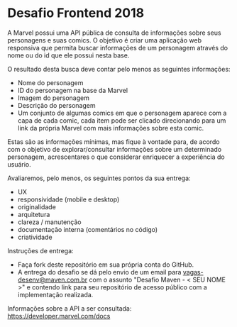 # Desafio Frontend 2018

A Marvel possui uma API pública de consulta de informações sobre seus personagens e suas comics. O objetivo é criar uma aplicação web responsiva que permita buscar informações de um personagem através do nome ou do id que ele possui nesta base.

O resultado desta busca deve contar pelo menos as seguintes informações:
- Nome do personagem
- ID do personagem na base da Marvel
- Imagem do personagem
- Descrição do personagem
- Um conjunto de algumas comics em que o personagem aparece com a capa de cada comic, cada item pode ser clicado direcionando para um link da própria Marvel com mais informações sobre esta comic.

Estas são as informações mínimas, mas fique à vontade para, de acordo com o objetivo de explorar/consultar informações sobre um determinado personagem, acrescentares o que considerar enriquecer a experiência do usuário.

Avaliaremos, pelo menos, os seguintes pontos da sua entrega:
- UX
- responsividade (mobile e desktop)
- originalidade
- arquitetura
- clareza / manutenção
- documentação interna (comentários no código)
- criatividade

Instruções de entrega:
- Faça fork deste repositório em sua própria conta do GitHub.
- A entrega do desafio se dá pelo envio de um email para vagas-desenv@maven.com.br com o assunto "Desafio Maven - < SEU NOME >" e contendo link para seu repositório de acesso público com a implementação realizada.

Informações sobre a API a ser consultada: https://developer.marvel.com/docs
